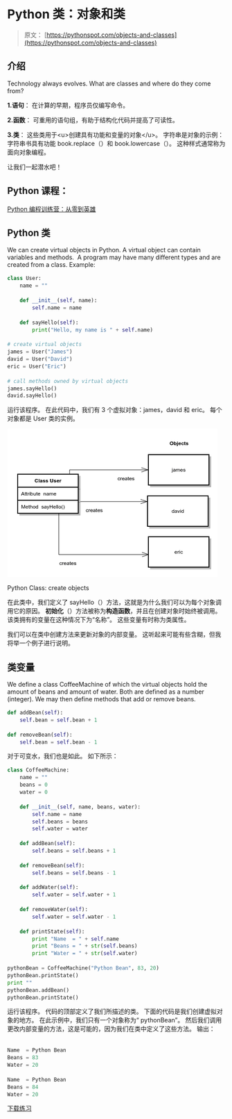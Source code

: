 # Python 类：对象和类

> 原文： [https://pythonspot.com/objects-and-classes](https://pythonspot.com/objects-and-classes)

## 介绍

Technology always evolves. What are classes and where do they come from?

**1.语句**：
在计算的早期，程序员仅编写命令。

**2.函数**：
可重用的语句组，有助于结构化代码并提高了可读性。

**3.类**：
这些类用于&lt;u&gt;创建具有功能和变量的对象&lt;/u&gt;。 字符串是对象的示例：字符串书具有功能 book.replace（）和 book.lowercase（）。 这种样式通常称为面向对象编程。

让我们一起潜水吧！

## Python 课程：

[Python 编程训练营：从零到英雄](https://gum.co/dcsp)

## Python 类

We can create virtual objects in Python. A virtual object can contain variables and methods.  A program may have many different types and are created from a class. Example:

```py
class User:
    name = ""

    def __init__(self, name):
        self.name = name

    def sayHello(self):
        print("Hello, my name is " + self.name)

# create virtual objects
james = User("James")
david = User("David")
eric = User("Eric")

# call methods owned by virtual objects
james.sayHello()
david.sayHello()

```

运行该程序。 在此代码中，我们有 3 个虚拟对象：james，david 和 eric。 每个对象都是 User 类的实例。

![python class: creation of objects](img/4915adfc6d1a53dddb74cfc74d45644b.jpg)

Python Class: create objects

在此类中，我们定义了 sayHello（）方法，这就是为什么我们可以为每个对象调用它的原因。 **初始化**（）方法被称为**构造函数**，并且在创建对象时始终被调用。 该类拥有的变量在这种情况下为“名称”。 这些变量有时称为类属性。

我们可以在类中创建方法来更新对象的内部变量。 这听起来可能有些含糊，但我将举一个例子进行说明。

## 类变量

We define a class CoffeeMachine of which the virtual objects hold the amount of beans and amount of water. Both are defined as a number (integer). We may then define methods that add or remove beans.

```py
def addBean(self):
    self.bean = self.bean + 1

def removeBean(self):
    self.bean = self.bean - 1

```

对于可变水，我们也是如此。 如下所示：

```py
class CoffeeMachine:
    name = ""
    beans = 0
    water = 0

    def __init__(self, name, beans, water):
        self.name = name
        self.beans = beans
        self.water = water

    def addBean(self):
        self.beans = self.beans + 1

    def removeBean(self):
        self.beans = self.beans - 1

    def addWater(self):
        self.water = self.water + 1

    def removeWater(self):
        self.water = self.water - 1

    def printState(self):
        print "Name  = " + self.name
        print "Beans = " + str(self.beans)
        print "Water = " + str(self.water)

pythonBean = CoffeeMachine("Python Bean", 83, 20)
pythonBean.printState()
print ""
pythonBean.addBean()
pythonBean.printState()

```

运行该程序。 代码的顶部定义了我们所描述的类。 下面的代码是我们创建虚拟对象的地方。 在此示例中，我们只有一个对象称为“ pythonBean”。 然后我们调用更改内部变量的方法，这是可能的，因为我们在类中定义了这些方法。 输出：

```py

Name  = Python Bean
Beans = 83
Water = 20

Name  = Python Bean
Beans = 84
Water = 20

```

[下载练习](https://pythonspot.com/download-oop-exercises/)